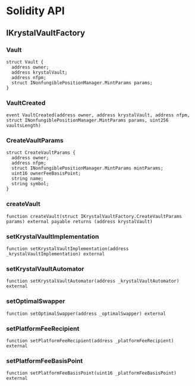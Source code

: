 # Solidity API

## IKrystalVaultFactory

### Vault

```solidity
struct Vault {
  address owner;
  address krystalVault;
  address nfpm;
  struct INonfungiblePositionManager.MintParams params;
}
```

### VaultCreated

```solidity
event VaultCreated(address owner, address krystalVault, address nfpm, struct INonfungiblePositionManager.MintParams params, uint256 vaultsLength)
```

### CreateVaultParams

```solidity
struct CreateVaultParams {
  address owner;
  address nfpm;
  struct INonfungiblePositionManager.MintParams mintParams;
  uint16 ownerFeeBasisPoint;
  string name;
  string symbol;
}
```

### createVault

```solidity
function createVault(struct IKrystalVaultFactory.CreateVaultParams params) external payable returns (address krystalVault)
```

### setKrystalVaultImplementation

```solidity
function setKrystalVaultImplementation(address _krystalVaultImplementation) external
```

### setKrystalVaultAutomator

```solidity
function setKrystalVaultAutomator(address _krystalVaultAutomator) external
```

### setOptimalSwapper

```solidity
function setOptimalSwapper(address _optimalSwapper) external
```

### setPlatformFeeRecipient

```solidity
function setPlatformFeeRecipient(address _platformFeeRecipient) external
```

### setPlatformFeeBasisPoint

```solidity
function setPlatformFeeBasisPoint(uint16 _platformFeeBasisPoint) external
```

